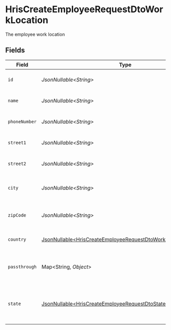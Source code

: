 # HrisCreateEmployeeRequestDtoWorkLocation

The employee work location


## Fields

| Field                                                                                                                                        | Type                                                                                                                                         | Required                                                                                                                                     | Description                                                                                                                                  | Example                                                                                                                                      |
| -------------------------------------------------------------------------------------------------------------------------------------------- | -------------------------------------------------------------------------------------------------------------------------------------------- | -------------------------------------------------------------------------------------------------------------------------------------------- | -------------------------------------------------------------------------------------------------------------------------------------------- | -------------------------------------------------------------------------------------------------------------------------------------------- |
| `id`                                                                                                                                         | *JsonNullable\<String>*                                                                                                                      | :heavy_minus_sign:                                                                                                                           | Unique identifier                                                                                                                            | 8187e5da-dc77-475e-9949-af0f1fa4e4e3                                                                                                         |
| `name`                                                                                                                                       | *JsonNullable\<String>*                                                                                                                      | :heavy_minus_sign:                                                                                                                           | The name of the location                                                                                                                     | Woolsthorpe Manor                                                                                                                            |
| `phoneNumber`                                                                                                                                | *JsonNullable\<String>*                                                                                                                      | :heavy_minus_sign:                                                                                                                           | The phone number of the location                                                                                                             | +44 1476 860 364                                                                                                                             |
| `street1`                                                                                                                                    | *JsonNullable\<String>*                                                                                                                      | :heavy_minus_sign:                                                                                                                           | The first line of the address                                                                                                                | Water Lane                                                                                                                                   |
| `street2`                                                                                                                                    | *JsonNullable\<String>*                                                                                                                      | :heavy_minus_sign:                                                                                                                           | The second line of the address                                                                                                               | Woolsthorpe by Colsterworth                                                                                                                  |
| `city`                                                                                                                                       | *JsonNullable\<String>*                                                                                                                      | :heavy_minus_sign:                                                                                                                           | The city where the location is situated                                                                                                      | Grantham                                                                                                                                     |
| `zipCode`                                                                                                                                    | *JsonNullable\<String>*                                                                                                                      | :heavy_minus_sign:                                                                                                                           | The ZIP code/Postal code of the location                                                                                                     | NG33 5NR                                                                                                                                     |
| `country`                                                                                                                                    | [JsonNullable\<HrisCreateEmployeeRequestDtoWorkLocationCountry>](../../models/components/HrisCreateEmployeeRequestDtoWorkLocationCountry.md) | :heavy_minus_sign:                                                                                                                           | The country code                                                                                                                             |                                                                                                                                              |
| `passthrough`                                                                                                                                | Map\<String, *Object*>                                                                                                                       | :heavy_minus_sign:                                                                                                                           | Value to pass through to the provider                                                                                                        | {<br/>"other_known_names": "John Doe"<br/>}                                                                                                  |
| `state`                                                                                                                                      | [JsonNullable\<HrisCreateEmployeeRequestDtoState>](../../models/components/HrisCreateEmployeeRequestDtoState.md)                             | :heavy_minus_sign:                                                                                                                           | The ISO3166-2 sub division where the location is situated                                                                                    | GB-LIN                                                                                                                                       |